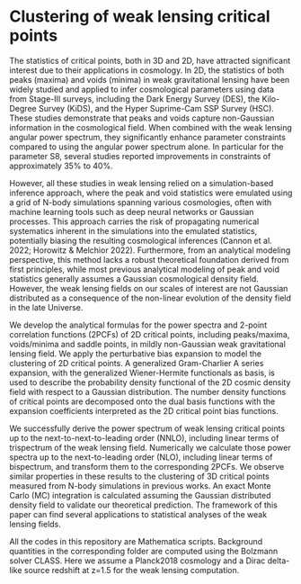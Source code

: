 # Clustering of weak lensing critical points
The statistics of critical points, both in 3D and 2D, have attracted significant interest due to their applications in cosmology. In 2D, the statistics of both peaks (maxima) and voids (minima) in weak gravitational lensing have been widely studied and applied to infer cosmological parameters using data from Stage-III surveys, including the Dark Energy Survey (DES), the Kilo-Degree Survey (KiDS), and the Hyper Suprime-Cam SSP Survey (HSC). These studies demonstrate that peaks and voids capture non-Gaussian information in the cosmological field. When combined with the weak lensing angular power spectrum, they significantly enhance parameter constraints compared to using the angular power spectrum alone. In particular for the parameter S8, several studies reported improvements in constraints of approximately 35% to 40%.

However, all these studies in weak lensing relied on a simulation-based inference approach, where the peak and void statistics were emulated using a grid of N-body simulations spanning various cosmologies, often with machine learning tools such as deep neural networks or Gaussian processes. This approach carries the risk of propagating numerical systematics inherent in the simulations into the emulated statistics, potentially biasing the resulting cosmological inferences (Cannon et al. 2022; Horowitz & Melchior 2022). Furthermore, from an analytical modeling perspective, this method lacks a robust theoretical foundation derived from first principles, while most previous analytical modeling of peak and void statistics generally assumes a Gaussian cosmological density field. However, the weak lensing fields on our scales of interest are not Gaussian distributed as a consequence of the non-linear evolution of the density field in the late Universe.

We develop the analytical formulas for the power spectra and 2-point correlation functions (2PCFs) of 2D critical points, including peaks/maxima, voids/minima and saddle points, in mildly non-Gaussian weak gravitational lensing field. We apply the perturbative bias expansion to model the clustering of 2D critical points. A generalized Gram-Charlier A series expansion, with the generalized Wiener-Hermite functionals as basis, is used to describe the probability density functional of the 2D cosmic density field with respect to a Gaussian distribution. The number density functions of critical points are decomposed onto the dual basis functions with the expansion coefficients interpreted as the 2D critical point bias functions.

We successfully derive the power spectrum of weak lensing critical points up to the next-to-next-to-leading order (NNLO), including linear terms of trispectrum of the weak lensing field. Numerically we calculate those power spectra up to the next-to-leading order (NLO), including linear terms of bispectrum, and transform them to the corresponding 2PCFs. We observe similar properties in these results to the clustering of 3D critical points measured from N-body simulations in previous works. An exact Monte Carlo (MC) integration is calculated assuming the Gaussian distributed density field to validate our theoretical prediction. The framework of this paper can find several applications to statistical analyses of the weak lensing fields.

All the codes in this repository are Mathematica scripts. Background quantities in the corresponding folder are computed using the Bolzmann solver CLASS. Here we assume a Planck2018 cosmology and a Dirac delta-like source redshift at z=1.5 for the weak lensing computation.
